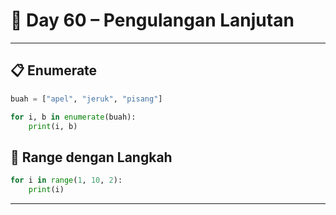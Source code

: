 # 🐍 Day 60 – Pengulangan Lanjutan

---

## 📋 Enumerate

```python
buah = ["apel", "jeruk", "pisang"]

for i, b in enumerate(buah):
    print(i, b)
```

## 📍 Range dengan Langkah

```python
for i in range(1, 10, 2):
    print(i)
```

---
